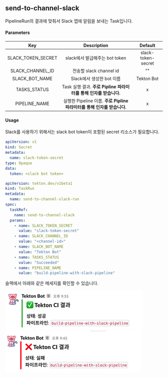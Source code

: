 ## send-to-channel-slack

PipelineRun의 결과에 맞춰서 Slack 앱에 알림을 보내는 Task입니다.

#### Parameters

|      **Key**       |                             **Description**                             |    **Default**     |
| :----------------: | :---------------------------------------------------------------------: | :----------------: |
| SLACK_TOKEN_SECRET |                     slack에서 발급해주는 bot token                      | slack-token-secret |
|  SLACK_CHANNEL_ID  |                         전송할 slack channel id                         |         ""         |
|   SLACK_BOT_NAME   |                        Slack에서 생성한 bot 이름                        |     Tekton Bot     |
|    TASKS_STATUS    |    Task 실행 결과. **주로 Pipline 파라미터를 통해 인자를 받습니다.**    |         x          |
|   PIPELINE_NAME    | 실행한 Pipeline 이름. **주로 Pipline 파라미터를 통해 인자를 받습니다.** |         x          |

#### Usage

Slack를 사용하기 위해서는 slack bot token이 포함된 secret 리소스가 필요합니다.

```yaml
apiVersion: v1
kind: Secret
metadata:
  name: slack-token-secret
type: Opaque
data:
  token: <slack bot token>
```

```yaml
apiVersion: tekton.dev/v1beta1
kind: TaskRun
metadata:
  name: send-to-channel-slack-run
spec:
  taskRef:
    name: send-to-channel-slack
  params:
    - name: SLACK_TOKEN_SECRET
      value: "slack-token-secret"
    - name: SLACK_CHANNEL_ID
      value: "<channel-id>"
    - name: SLACK_BOT_NAME
      value: "Tekton Bot"
    - name: TASKS_STATUS
      value: "Succeeded"
    - name: PIPELINE_NAME
      value: "build-pipeline-with-slack-pipeline"
```

슬랙에서 아래와 같은 메세지를 확인할 수 있습니다.

![Tekton 성공 메세지](./imgs/tekton-success.png) ![Tekton 실패 메세지](./imgs/tekton-failed.png)
